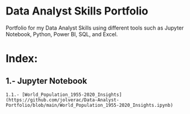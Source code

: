 # Data Analyst Skills Portfolio
Portfolio for my Data Analyst Skills using different tools such as Jupyter Notebook, Python, Power BI, SQL, and Excel.

# Index:

## 1.- Jupyter Notebook

    1.1.- [World_Population_1955-2020_Insights](https://github.com/jolverac/Data-Analyst-Portfolio/blob/main/World_Population_1955-2020_Insights.ipynb)
    
    
    
